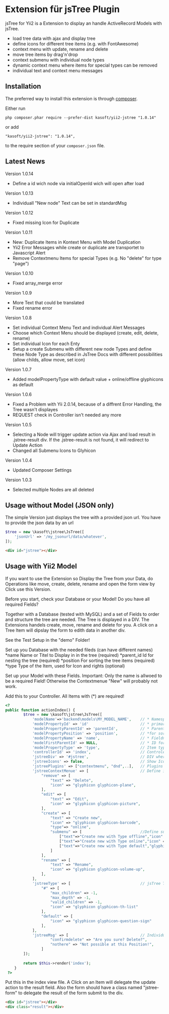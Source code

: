 Extension für jsTree Plugin
===========================
jsTree for Yii2 is a Extension to display an handle ActiveRecord Models with jsTree.

- load tree data with ajax and display tree
- define icons for different tree items (e.g. with FontAwesome)
- context menu with update, rename and delete
- move tree items by drag'n'drop 
- context submenu with individual node types
- dynamic context menu where items for special types can be removed
- individual text and context menu messages


Installation
------------

The preferred way to install this extension is through [composer](http://getcomposer.org/download/).

Either run

```
php composer.phar require --prefer-dist kasoft/yii2-jstree "1.0.14"
```

or add

```
"kasoft/yii2-jstree": "1.0.14",
```

to the require section of your `composer.json` file.

Latest News
-----

Version 1.0.14
- Define a id wich node via initialOpenId wich will open after load

Version 1.0.13
- Individuall "New node" Text can be set in standardMsg


Version 1.0.12
- Fixed missing Icon for Duplicate


Version 1.0.11
- New: Duplicate Items in Kontext Menu with Model Duplication
- Yii2 Error Messages while create or duplicate are transportet to Javascript Alert
- Remove Contextmenu Items for special Types (e.g. No "delete" for type "page") 


Version 1.0.10
- Fixed array_merge error


Version 1.0.9
- More Text that could be translated
- Fixed rename error 

Version 1.0.8
- Set individual Context Menu Text and individual Alert Messages
- Choose which Context Menu should be displayed (create, edit, delete, rename)
- Set individual Icon for each Enty
- Setup a create Submenu with different new node Types and define these Node Type 
as described in JsTree Docs with different possibilities (allow childs, allow move, set icon)


Version 1.0.7
- Added modelPropertyType with default value + online/offline glyphicons as default

Version 1.0.6
- Fixed a Problem with Yii 2.0.14, because of a diffrent Error Handling, the Tree wasn't displayes
- REQUEST check in Controller isn't needed any more

Version 1.0.5
- Selecting a Node will trigger update action via Ajax and load result in .jstree-result div.
If the .jstree-result is not found, it will redirect to Update Action
- Changed all Submenu Icons to Glyhicon

Version 1.0.4
- Updated Composer Settings

Version 1.0.3
- Selected multiple Nodes are all deleted


Usage without Model (JSON only)
-----
The simple Version just displays the tree with a provided json url. You have 
to provide the json data by an url  

```php
$tree = new \kasoft\jstree\JsTree([
    'jsonUrl' => '/my_jsonurl/data/whatever',
]);
```

```html
<div id="jstree"></div>
```


Usage with Yii2 Model 
-----
If you want to use the Extension so Display the Tree from your Data, do Operations
like move, create, delete, rename and open the form view by Click use this Version.

Before you start, check your Database or your Model! Do you have all required Fields?

Together with a Database (tested with MySQL) and a set of Fields to order and
structure the tree are needed. The Tree is displayed in a DIV. The Extensions handels 
create, move, rename and delete for you. A click on a Tree Item will dipslay the form to
edith data in another div. 

See the Test Setup in the "demo" Folder! 

Set up you Database with the needed fileds (can have different names)
*name            Name or Titel to Display in in the tree (required)
*parent_id       Id for nesting the tree (required)
*position        For sorting the tree items (required)
*type            Type of the Item, used for Icon and rights (optional)

Set up your Model with these Fields. Important: Only the name is allwoed to be
a required Field! Otherwise the Contextmenue "New" will probably not work.


Add this to your Controller. All Items with (*) are required!

```php
<?
public function actionIndex() {
        $tree = new \kasoft\jstree\JsTree([
            'modelName'=>'backend\models\MY_MODEL_NAME',    // * Namespace of the Model
            'modelPropertyId' => 'id'                       // * primary Key
            'modelPropertyParentId' => 'parentId',          // * Parent ID for tree items
            'modelPropertyPosition' => 'position',          // *for sorting items
            'modelPropertyName' => 'name',                  // * Fieldname to show
            'modelFirstParentId' => NULL,                   // * ID for the Tree to start
            'modelPropertyType' => 'type',                  // Item type (for Icon and jsTree rights)
            'controllerId' => 'index',                      // Controler Actions which should handle everything
            'jstreeDiv' => '#jstree',                       // DIV where the Tree will be displayed
            'jstreeIcons' => false,                         // Show Icons or not
            'jstreePlugins' => ["contextmenu", "dnd",..],   // Plugins to be load
            'jstreeContextMenue' => [                       // Define individual menu
                "remove" => [
                    "text" => "Delete",
                    "icon" => "glyphicon glyphicon-plane",
                ],
                "edit" => [
                    "text" => "Edit",
                    "icon" => "glyphicon glyphicon-picture",
                ],
                "create" => [
                    "text" => "Create new",
                    "icon" => "glyphicon glyphicon-barcode",
                    "type"=> "online",
                    "submenu" => [                          //Define submenu for creating node types
                        ["text"=>"Create new with Type offline","icon" => "glyphicon glyphicon-barcode","type"=>"offline"],
                        ["text"=>"Create new with Type online","icon" => "glyphicon glyphicon-plane", "type"=>"online"],
                        ["text"=>"Create new with Type default","glyphicon glyphicon-volume-up","type"=>""],
                    ]
                ],
                "rename" => [
                    "text" => "Rename",
                    "icon" => "glyphicon glyphicon-volume-up",
                ],
            ],
            'jstreeType' => [                               // jsTree Type Options
                "#" => [
                    "max_children" => -1,
                    "max_depth" => -1,
                    "valid_children" => -1, 
                    "icon" => "glyphicon glyphicon-th-list"
                ],
                "default" => [
                    "icon" => "glyphicon glyphicon-question-sign"
                ],
            ],
            'jstreeMsg' => [                                // Individual Alert Messages
                    "confirmdelete" => "Are you sure? Delete?",
                    "nothere" => "Not possible at this Position!",
                ]
        ]);
        
        return $this->render('index');
    }
 ?>
```

Put this in the index view file. A Click on an Item will delegate the update
action to the result field. Also the form should have a class named "jstree-form"
to delegate the result of the form submit to the div.

```html
<div id="jstree"></div>
<div class="result"></div>
```


